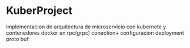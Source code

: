 # KuberProject
implementacion de arquitectura de microservicio con kubernete y contenedores docker en rpc(grpc) conection+ configuracion deployment proto buf
